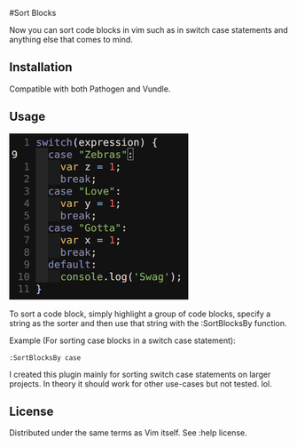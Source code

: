#Sort Blocks 

Now you can sort code blocks in vim such as in switch case statements and anything else that comes to mind.

Installation
------------------------
Compatible with both Pathogen and Vundle.


Usage
-------------------------

![Switch Case Example](img/demo-switch-case.gif)

To sort a code block, simply highlight a group of code blocks, specify a string as the sorter and then use that string with the :SortBlocksBy function. 

Example (For sorting case blocks in a switch case statement):

```
:SortBlocksBy case
```

I created this plugin mainly for sorting switch case statements on larger projects. In theory it should work for other use-cases but not tested. lol.

License
------------------------------------------------------
Distributed under the same terms as Vim itself. See :help license.
